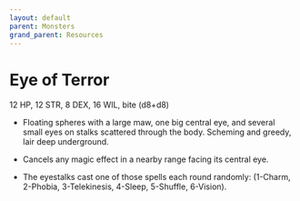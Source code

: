 ```yaml
---
layout: default
parent: Monsters
grand_parent: Resources
---
```

# Eye of Terror
12 HP, 12 STR, 8 DEX, 16 WIL, bite (d8+d8)

- Floating spheres with a large maw, one big central eye, and several small eyes on stalks scattered through the body.   Scheming and greedy, lair deep underground.

- Cancels any magic effect in a nearby range facing its central eye.
- The eyestalks cast one of those spells each round randomly: (1-Charm, 2-Phobia, 3-Telekinesis, 4-Sleep, 5-Shuffle, 6-Vision).


